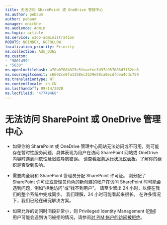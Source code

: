 ```yaml
---
title: 无法访问 SharePoint 或 OneDrive 管理中心
ms.author: pebaum
author: pebaum
manager: mnirkhe
ms.audience: Admin
ms.topic: article
ms.service: o365-administration
ROBOTS: NOINDEX, NOFOLLOW
localization_priority: Priority
ms.collection: Adm_O365
ms.custom:
- "9001459"
- "5638"
ms.openlocfilehash: a70b0708b325c5feaefec3d97c957086d7f62cc6
ms.sourcegitcommit: c6692ce0fa1358ec3529e59ca0ecdfdea4cdc759
ms.translationtype: HT
ms.contentlocale: zh-CN
ms.lasthandoff: 09/14/2020
ms.locfileid: "47749468"
---
```

# <a name="unable-to-access-sharepoint-or-onedrive-admin-center"></a>无法访问 SharePoint 或 OneDrive 管理中心

- 如果你的 SharePoint 或 OneDrive 管理中心网站无法访问或不可用，则可能存在暂时性服务问题，具体表现为用户在访问 SharePoint 网站或 OneDrive 内容时遇到间歇性延迟或导航错误。 请查看[服务运行状况仪表板](https://admin.microsoft.com/AdminPortal/Home#/servicehealth)，了解你的组织是否受到影响。

- 需要向全局和 SharePoint 管理员分配 SharePoint 许可证。 刚分配了 SharePoint 许可证或管理员角色的新创建的帐户在访问 SharePoint 时可能会遇到问题，例如“拒绝访问”或“找不到用户”。 请至少留出 24 小时，以便在我们的整个系统中完成同步。 我们理解，24 小时可能看起来很长。 在许多情况下，我们已经在研究解决方案。

- 如果允许的访问时间段非常小，则 Privileged Identity Management ([PIM](https://docs.microsoft.com/azure/active-directory/privileged-identity-management/pim-how-to-add-role-to-user?tabs=new)) 用户可能会遇到访问被拒的情况，请参阅[对 PIM 帐户的访问被拒绝](https://docs.microsoft.com/sharepoint/troubleshoot/administration/access-denied-to-pim-user-accounts)。